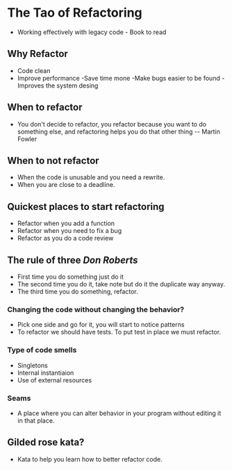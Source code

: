 # The Tao of Refactoring

- Working effectively with legacy code - Book to read

## Why Refactor

- Code clean
- Improve performance
  -Save time mone
  -Make bugs easier to be found
  -Improves the system desing

## When to refactor

- You don't decide to refactor, you refactor because you want to do something else, and refactoring helps you do that other thing -- Martin Fowler

## When to not refactor

- When the code is unusable and you need a rewrite.
- When you are close to a deadline.

## Quickest places to start refactoring

- Refactor when you add a function
- Refactor when you need to fix a bug
- Refactor as you do a code review

## The rule of three _Don Roberts_

- First time you do something just do it
- The second time you do it, take note but do it the duplicate way anyway.
- The third time you do something, refactor.

### Changing the code without changing the behavior?

- Pick one side and go for it, you will start to notice patterns
- To refactor we should have tests. To put test in place we must refactor.

### Type of code smells

- Singletons
- Internal instantiaion
- Use of external resources

### Seams

- A place where you can alter behavior in your program without editing it in that place.

## Gilded rose kata?

- Kata to help you learn how to better refactor code.
